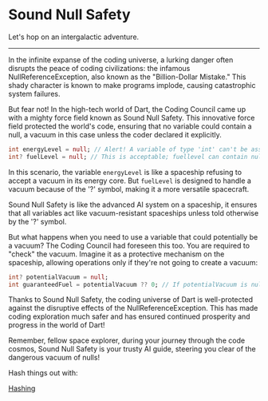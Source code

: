 # Sound Null Safety

Let's hop on an intergalactic adventure.

---

In the infinite expanse of the coding universe, a lurking danger often disrupts the peace of coding civilizations: the infamous NullReferenceException, also known as the "Billion-Dollar Mistake." This shady character is known to make programs implode, causing catastrophic system failures.

But fear not! In the high-tech world of Dart, the Coding Council came up with a mighty force field known as Sound Null Safety. This innovative force field protected the world's code, ensuring that no variable could contain a null, a vacuum in this case unless the coder declared it explicitly.

```dart
int energyLevel = null; // Alert! A variable of type 'int' can't be assigned null.
int? fuelLevel = null; // This is acceptable; fuellevel can contain null (or vacuum) because of the '?'.
```

In this scenario, the variable `energyLevel` is like a spaceship refusing to accept a vacuum in its energy core. But `fuelLevel` is designed to handle a vacuum because of the '?' symbol, making it a more versatile spacecraft.

Sound Null Safety is like the advanced AI system on a spaceship, it ensures that all variables act like vacuum-resistant spaceships unless told otherwise by the '?' symbol.

But what happens when you need to use a variable that could potentially be a vacuum? The Coding Council had foreseen this too. You are required to "check" the vacuum. Imagine it as a protective mechanism on the spaceship, allowing operations only if they're not going to create a vacuum:

```dart
int? potentialVacuum = null;
int guaranteedFuel = potentialVacuum ?? 0; // If potentialVacuum is null (or a vacuum), then use 0.
```

Thanks to Sound Null Safety, the coding universe of Dart is well-protected against the disruptive effects of the NullReferenceException. This has made coding exploration much safer and has ensured continued prosperity and progress in the world of Dart!

Remember, fellow space explorer, during your journey through the code cosmos, Sound Null Safety is your trusty AI guide, steering you clear of the dangerous vacuum of nulls!

Hash things out with:

[Hashing](Hashing%20baec9832567c4dc2b2d5aaad1152c430.md)